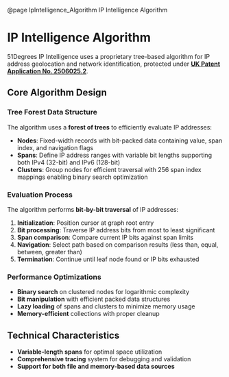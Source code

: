 @page IpIntelligence_Algorithm IP Intelligence Algorithm

# IP Intelligence Algorithm

51Degrees IP Intelligence uses a proprietary tree-based algorithm for IP address geolocation and network identification, protected under **[UK Patent Application No. 2506025.2](https://www.ipo.gov.uk/p-ipsum/Case/ApplicationNumber/GB2506025.2)**.

## Core Algorithm Design

### Tree Forest Data Structure

The algorithm uses a **forest of trees** to efficiently evaluate IP addresses:

- **Nodes**: Fixed-width records with bit-packed data containing value, span index, and navigation flags
- **Spans**: Define IP address ranges with variable bit lengths supporting both IPv4 (32-bit) and IPv6 (128-bit)
- **Clusters**: Group nodes for efficient traversal with 256 span index mappings enabling binary search optimization

### Evaluation Process

The algorithm performs **bit-by-bit traversal** of IP addresses:

1. **Initialization**: Position cursor at graph root entry
2. **Bit processing**: Traverse IP address bits from most to least significant  
3. **Span comparison**: Compare current IP bits against span limits
4. **Navigation**: Select path based on comparison results (less than, equal, between, greater than)
5. **Termination**: Continue until leaf node found or IP bits exhausted

### Performance Optimizations

- **Binary search** on clustered nodes for logarithmic complexity
- **Bit manipulation** with efficient packed data structures
- **Lazy loading** of spans and clusters to minimize memory usage
- **Memory-efficient** collections with proper cleanup

## Technical Characteristics

- **Variable-length spans** for optimal space utilization
- **Comprehensive tracing** system for debugging and validation
- **Support for both file and memory-based data sources**